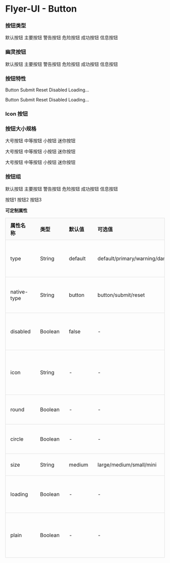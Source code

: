<h1>Flyer-UI - Button</h1>
<h3>按钮类型</h3>
<p>
    <fly-button>默认按钮</fly-button>
    <fly-button type='primary'>主要按钮</fly-button>
    <fly-button type='warning'>警告按钮</fly-button>
    <fly-button type='danger'>危险按钮</fly-button>
    <fly-button type='success'>成功按钮</fly-button>
    <fly-button type='info'>信息按钮</fly-button>
</p>
<h3>幽灵按钮</h3>
<p>
    <fly-button plain>默认按钮</fly-button>
    <fly-button plain type='primary'>主要按钮</fly-button>
    <fly-button plain type='warning'>警告按钮</fly-button>
    <fly-button plain type='danger'>危险按钮</fly-button>
    <fly-button plain type='success'>成功按钮</fly-button>
    <fly-button plain type='info'>信息按钮</fly-button>
</p>
<h3>按钮特性</h3>
<p>
    <fly-button native-type='button'>Button</fly-button>
    <fly-button native-type='submit'>Submit</fly-button>
    <fly-button native-type='reset'>Reset</fly-button>
    <fly-button disabled>Disabled</fly-button>
    <fly-button loading>Loading...</fly-button>
</p>
<p> 
    <fly-button native-type='button'>Button</fly-button>
    <fly-button native-type='submit'>Submit</fly-button>
    <fly-button native-type='reset'>Reset</fly-button>
    <fly-button disabled type='primary'>Disabled</fly-button>
    <fly-button loading>Loading...</fly-button>
</p>
<h3>Icon 按钮</h3>
<p>
    <fly-button icon='fly-icon-help-circle' size='large'></fly-button>
    <fly-button icon='fly-icon-map-pin'  size='meidum'></fly-button>
    <fly-button icon='fly-icon-chevrons-right' type='small'></fly-button>
    <fly-button icon='fly-icon-chevrons-right' type='mini'></fly-button>
</p>
<p>
    <fly-button icon='fly-icon-help-circle' round size='large'></fly-button>
    <fly-button icon='fly-icon-map-pin' round  size='meidum'></fly-button>
    <fly-button icon='fly-icon-chevrons-right' round type='small' ></fly-button>
    <fly-button icon='fly-icon-chevrons-right' round type='mini' ></fly-button>
</p>
<p>
    <fly-button icon='fly-icon-help-circle' circle size='large'></fly-button>
    <fly-button icon='fly-icon-map-pin' circle  size='meidum'></fly-button>
    <fly-button icon='fly-icon-chevrons-right' circle type='small' ></fly-button>
    <fly-button icon='fly-icon-chevrons-right' circle type='mini' ></fly-button>
</p>
<h3>按钮大小规格</h3>
<p>
   <fly-button size='large'>大号按钮</fly-button>
   <fly-button size='medium'>中等按钮</fly-button>
   <fly-button size='small'>小按钮</fly-button>
   <fly-button size='mini'>迷你按钮</fly-button>
</p>
<p>
   <fly-button ci size='large' loading>大号按钮</fly-button>
   <fly-button size='medium' loading>中等按钮</fly-button>
   <fly-button size='small' loading>小按钮</fly-button>
   <fly-button size='mini' loading>迷你按钮</fly-button>
</p>
<p>
   <fly-button ci size='large' round>大号按钮</fly-button>
   <fly-button size='medium' round>中等按钮</fly-button>
   <fly-button size='small' round>小按钮</fly-button>
   <fly-button size='mini' round>迷你按钮</fly-button>
</p>
<h3>按钮组</h3>
<p>
    <fly-button-group>
        <fly-button plain>默认按钮</fly-button>
        <fly-button plain type='primary'>主要按钮</fly-button>
        <fly-button plain type='warning'>警告按钮</fly-button>
        <fly-button plain type='danger'>危险按钮</fly-button>
        <fly-button plain type='success'>成功按钮</fly-button>
        <fly-button plain type='info'>信息按钮</fly-button>
    </fly-button-group>
</p>
<p>
    <fly-button-group>
        <fly-button type='primary'>按钮1</fly-button>
        <fly-button type='primary'>按钮2</fly-button>
        <fly-button type='primary'>按钮3</fly-button>
        <fly-button type='primary' icon='fly-icon-align-left'></fly-button>
        <fly-button type='primary' icon='fly-icon-align-center'></fly-button>
        <fly-button type='primary' icon='fly-icon-align-right'></fly-button>
        <fly-button type='primary' icon='fly-icon-align-justify'></fly-button>
    </fly-button-group>
</p>

**可定制属性**  

属性名称 | 类型 | 默认值  | 可选值  | 说明  |
---------|----------|---------|---------|--------|
type | String | default  | default/primary/warning/danger/success/info/white  | 定义按钮的类型  |
native-type | String | button  | button/submit/reset | 原生的type属性  |
disabled | Boolean | false  | - | 是否设置为禁用  |
icon | String | -  | - | 字体图标的样式名称  |
round  |  Boolean  | -  | -  | 是否设有圆角  |
circle  |  Boolean  | -  | -  | 是否设为圆形  |
size  |  String  | medium  | large/medium/small/mini  | 按钮大小
loading | Boolean | - | - | 是否显示在加载中 |  
plain | Boolean | - | - | 是否是简约风格的按钮 |  
  
<style lang='scss' scoped>
table{
    width:100%;
    border:1px solid #dedede;
    border-bottom:0px;
    margin:0px;
    padding:0px;
    border-collapse:collapse;
    th{
        background-color:#fafafa;
    }
    td,th{
        text-align:left;
        border:0px;
        padding:10px 15px;
        box-sizing:border-box;
        border-spacing:0px;
        border-bottom:1px solid #dedede;
    }
}
</style>